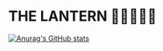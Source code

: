 # THE LANTERN 🏮🏮🏮🏮🏮
[![Anurag's GitHub stats](https://github-readme-stats.vercel.app/api?username=Daniel-Tambee&show_icons=true&theme=github_dark&hide_border=true)](https://github.com/anuraghazra/github-readme-stats)

<!-- ### Hi there 👋 -->
<!--
**Daniel-Tambee/Daniel-Tambee** is a ✨ _special_ ✨ repository because its `README.md` (this file) appears on your GitHub profile.

Here are some ideas to get you started:

- 🔭 I’m currently working on ...
- 🌱 I’m currently learning ...
- 👯 I’m looking to collaborate on ...
- 🤔 I’m looking for help with ...
- 💬 Ask me about ...
- 📫 How to reach me: ...
- 😄 Pronouns: ...
- ⚡ Fun fact: ...
-->
